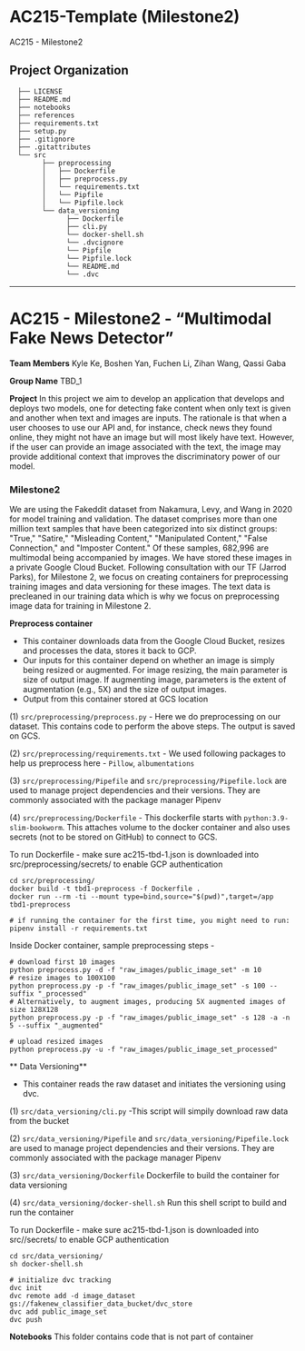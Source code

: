AC215-Template (Milestone2)
==============================

AC215 - Milestone2

Project Organization
------------
      ├── LICENSE
      ├── README.md
      ├── notebooks
      ├── references
      ├── requirements.txt
      ├── setup.py
      ├── .gitignore
      ├── .gitattributes
      └── src
            ├── preprocessing
            │   ├── Dockerfile
            │   ├── preprocess.py
            │   └── requirements.txt
            │   └── Pipfile
            │   └── Pipfile.lock
            └── data_versioning
                  ├── Dockerfile
                  ├── cli.py
                  └── docker-shell.sh
                  └── .dvcignore
                  └── Pipfile
                  └── Pipfile.lock
                  └── README.md
                  └── .dvc
                  
                  


--------
# AC215 - Milestone2 - “Multimodal Fake News Detector”

**Team Members**
Kyle Ke, Boshen Yan, Fuchen Li, Zihan Wang, Qassi Gaba

**Group Name**
TBD_1

**Project**
In this project we aim to develop an application that develops and deploys two models, one for detecting fake content when only text is given and another when text and images are inputs. The rationale is that when a user chooses to use our API and, for instance, check news they found online, they might not have an image but will most likely have text. However, if the user can provide an image associated with the text, the image may provide additional context that improves the discriminatory power of our model.

### Milestone2 ###

We are using the Fakeddit dataset from Nakamura, Levy, and Wang in 2020 for model training and validation. The dataset comprises more than one million text samples that have been categorized into six distinct groups: "True," "Satire," "Misleading Content," "Manipulated Content," "False Connection," and "Imposter Content." Of these samples, 682,996 are multimodal being accompanied by images. We have stored these images in a private Google Cloud Bucket. Following consultation with our TF (Jarrod Parks), for Milestone 2, we focus on creating containers for preprocessing training images and data versioning for these images. The text data is precleaned in our training data which is why we focus on preprocessing image data for training in Milestone 2.

**Preprocess container**

- This container downloads data from the Google Cloud Bucket, resizes and processes the data, stores it back to GCP.
- Our inputs for this container depend on whether an image is simply being resized or augmented. For image resizing, the main parameter is size of output image. If augmenting image, parameters is the extent of augmentation (e.g., 5X) and the size of output images.
- Output from this container stored at GCS location

(1) `src/preprocessing/preprocess.py`  - Here we do preprocessing on our dataset. This contains code to perform the above steps. The output is saved on GCS. 

(2) `src/preprocessing/requirements.txt` - We used following packages to help us preprocess here - `Pillow`, `albumentations` 

(3) `src/preprocessing/Pipefile` and `src/preprocessing/Pipefile.lock` are used to manage project dependencies and their versions. They are commonly associated with the package manager Pipenv

(4) `src/preprocessing/Dockerfile` - This dockerfile starts with  `python:3.9-slim-bookworm`. This <statement> attaches volume to the docker container and also uses secrets (not to be stored on GitHub) to connect to GCS.

To run Dockerfile - 
make sure ac215-tbd-1.json is downloaded into src/preprocessing/secrets/ to enable GCP authentication
```
cd src/preprocessing/
docker build -t tbd1-preprocess -f Dockerfile .
docker run --rm -ti --mount type=bind,source="$(pwd)",target=/app tbd1-preprocess

# if running the container for the first time, you might need to run:
pipenv install -r requirements.txt
```
Inside Docker container, sample preprocessing steps - 
```
# download first 10 images
python preprocess.py -d -f "raw_images/public_image_set" -m 10 
# resize images to 100X100
python preprocess.py -p -f "raw_images/public_image_set" -s 100 --suffix "_processed"
# Alternatively, to augment images, producing 5X augmented images of size 128X128
python preprocess.py -p -f "raw_images/public_image_set" -s 128 -a -n 5 --suffix "_augmented"

# upload resized images
python preprocess.py -u -f "raw_images/public_image_set_processed"
```

** Data Versioning**
- This container reads the raw dataset and initiates the versioning using dvc.
  
(1) `src/data_versioning/cli.py`  -This script will simpily download raw data from the bucket

(2) `src/data_versioning/Pipefile` and `src/data_versioning/Pipefile.lock` are used to manage project dependencies and their versions. They are commonly associated with the package manager Pipenv 

(3) `src/data_versioning/Dockerfile` Dockerfile to build the container for data versioning

(4) `src/data_versioning/docker-shell.sh` Run this shell script to build and run the container

To run Dockerfile - 
make sure ac215-tbd-1.json is downloaded into src//secrets/ to enable GCP authentication
```
cd src/data_versioning/
sh docker-shell.sh

# initialize dvc tracking
dvc init
dvc remote add -d image_dataset gs://fakenew_classifier_data_bucket/dvc_store
dvc add public_image_set
dvc push
```

**Notebooks** 
This folder contains code that is not part of container
